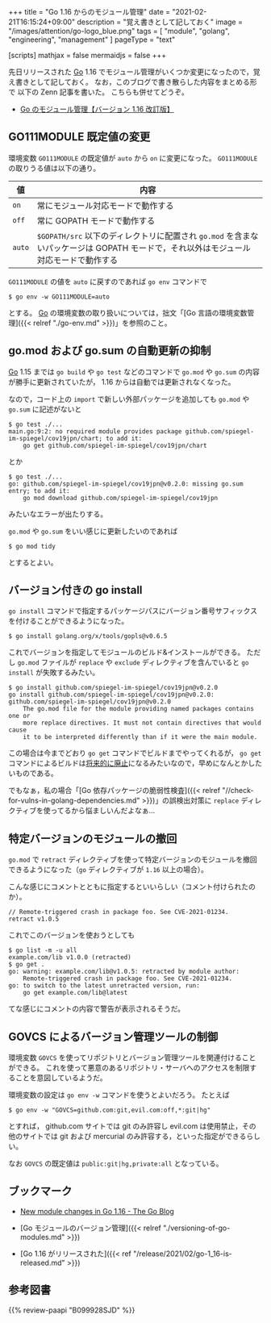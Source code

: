 +++
title = "Go 1.16 からのモジュール管理"
date =  "2021-02-21T16:15:24+09:00"
description = "覚え書きとして記しておく"
image = "/images/attention/go-logo_blue.png"
tags = [ "module", "golang", "engineering", "management" ]
pageType = "text"

[scripts]
  mathjax = false
  mermaidjs = false
+++

先日リリースされた [Go] 1.16 でモジュール管理がいくつか変更になったので，覚え書きとして記しておく。
なお，このブログで書き散らした内容をまとめる形で 以下の Zenn 記事を書いた。
こちらも併せてどうぞ。

- [Go のモジュール管理【バージョン 1.16 改訂版】](https://zenn.dev/spiegel/articles/20210223-go-module-aware-mode)

## GO111MODULE 既定値の変更

環境変数 `GO111MODULE` の既定値が `auto` から `on` に変更になった。
`GO111MODULE` の取りうる値は以下の通り。

| 値     | 内容 |
| ------ | ---- |
| `on`   | 常にモジュール対応モードで動作する |
| `off`  | 常に GOPATH モードで動作する  |
| `auto` | `$GOPATH/src` 以下のディレクトリに配置され `go.mod` を含まないパッケージは GOPATH モードで，それ以外はモジュール対応モードで動作する |

`GO111MODULE` の値を `auto` に戻すのであれば `go env` コマンドで

```text
$ go env -w GO111MODULE=auto
```

とする。
[Go] の環境変数の取り扱いについては，拙文「[Go 言語の環境変数管理]({{< relref "./go-env.md" >}})」を参照のこと。

## go.mod および go.sum の自動更新の抑制

[Go] 1.15 までは `go build` や `go test` などのコマンドで `go.mod` や `go.sum` の内容が勝手に更新されていたが， 1.16 からは自動では更新されなくなった。

なので，コード上の `import` で新しい外部パッケージを追加しても `go.mod` や `go.sum` に記述がないと

```text
$ go test ./...
main.go:9:2: no required module provides package github.com/spiegel-im-spiegel/cov19jpn/chart; to add it:
	go get github.com/spiegel-im-spiegel/cov19jpn/chart
```

とか

```text
$ go test ./...
go: github.com/spiegel-im-spiegel/cov19jpn@v0.2.0: missing go.sum entry; to add it:
	go mod download github.com/spiegel-im-spiegel/cov19jpn
```

みたいなエラーが出たりする。

`go.mod` や `go.sum` をいい感じに更新したいのであれば

```text
$ go mod tidy
```

とするとよい。

## バージョン付きの go install

`go install` コマンドで指定するパッケージパスにバージョン番号サフィックスを付けることができるようになった。

```text
$ go install golang.org/x/tools/gopls@v0.6.5
```

これでバージョンを指定してモジュールのビルド&インストールができる。
ただし `go.mod` ファイルが `replace` や `exclude` ディレクティブを含んでいると `go install` が失敗するみたい。

```text
$ go install github.com/spiegel-im-spiegel/cov19jpn@v0.2.0
go install github.com/spiegel-im-spiegel/cov19jpn@v0.2.0: github.com/spiegel-im-spiegel/cov19jpn@v0.2.0
	The go.mod file for the module providing named packages contains one or
	more replace directives. It must not contain directives that would cause
	it to be interpreted differently than if it were the main module.
```

この場合は今までどおり `go get` コマンドでビルドまでやってくれるが， `go get` コマンドによるビルドは[将来的に廃止](https://github.com/golang/go/issues/43684 "cmd/go: deprecate installing binaries using 'go get' in Go 1.17 and make 'go get -d' the default behavior · Issue #43684 · golang/go")になるみたいなので，早めになんとかしたいものである。

でもなぁ，私の場合「[Go 依存パッケージの脆弱性検査]({{< relref "//check-for-vulns-in-golang-dependencies.md" >}})」の誤検出対策に `replace` ディレクティブを使ってるから悩ましいんだよなぁ...

## 特定バージョンのモジュールの撤回

`go.mod` で `retract` ディレクティブを使って特定バージョンのモジュールを撤回できるようになった（`go` ディレクティブが `1.16` 以上の場合）。

こんな感じにコメントとともに指定するといいらしい（コメント付けられたのか）。

```text
// Remote-triggered crash in package foo. See CVE-2021-01234.
retract v1.0.5
```

これでこのバージョンを使おうとしても

```text
$ go list -m -u all
example.com/lib v1.0.0 (retracted)
$ go get .
go: warning: example.com/lib@v1.0.5: retracted by module author:
    Remote-triggered crash in package foo. See CVE-2021-01234.
go: to switch to the latest unretracted version, run:
    go get example.com/lib@latest
```

てな感じにコメントの内容で警告が表示されるそうだ。

## GOVCS によるバージョン管理ツールの制御

環境変数 `GOVCS` を使ってリポジトリとバージョン管理ツールを関連付けることができる。
これを使って悪意のあるリポジトリ・サーバへのアクセスを制限することを意図しているようだ。

環境変数の設定は `go env -w` コマンドを使うとよいだろう。
たとえば

```text
$ go env -w "GOVCS=github.com:git,evil.com:off,*:git|hg"
```

とすれば， github.com サイトでは git のみ許容し evil.com は使用禁止，その他のサイトでは git および mercurial のみ許容する，といった指定ができるらしい。

なお `GOVCS` の既定値は `public:git|hg,private:all` となっている。

## ブックマーク

- [New module changes in Go 1.16 - The Go Blog](https://blog.golang.org/go116-module-changes)

- [Go モジュールのバージョン管理]({{< relref "./versioning-of-go-modules.md" >}})
- [Go 1.16 がリリースされた]({{< ref "/release/2021/02/go-1_16-is-released.md" >}})

[Go]: https://go.dev/

## 参考図書

{{% review-paapi "B099928SJD" %}} <!-- プログラミング言語Go -->
